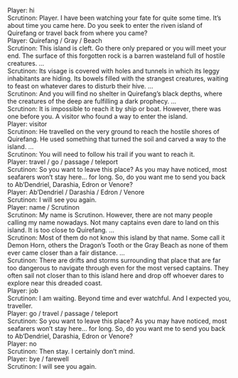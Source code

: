 Player: hi  
Scrutinon: Player. I have been watching your fate for quite some time. It’s about time you came here. Do you seek to enter the riven island of Quirefang or travel back from where you came?  
Player: Quirefang / Gray / Beach  
Scrutinon: This island is cleft. Go there only prepared or you will meet your end. The surface of this forgotten rock is a barren wasteland full of hostile creatures. …  
Scrutinon: Its visage is covered with holes and tunnels in which its leggy inhabitants are hiding. Its bowels filled with the strangest creatures, waiting to feast on whatever dares to disturb their hive. …  
Scrutinon: And you will find no shelter in Quirefang’s black depths, where the creatures of the deep are fulfilling a dark prophecy. …  
Scrutinon: It is impossible to reach it by ship or boat. However, there was one before you. A visitor who found a way to enter the island.  
Player: visitor  
Scrutinon: He travelled on the very ground to reach the hostile shores of Quirefang. He used something that turned the soil and carved a way to the island. …  
Scrutinon: You will need to follow his trail if you want to reach it.  
Player: travel / go / passage / teleport  
Scrutinon: So you want to leave this place? As you may have noticed, most seafarers won’t stay here… for long. So, do you want me to send you back to Ab’Dendriel, Darashia, Edron or Venore?  
Player: Ab’Dendriel / Darashia / Edron / Venore  
Scrutinon: I will see you again.  
Player: name / Scrutinon  
Scrutinon: My name is Scrutinon. However, there are not many people calling my name nowadays. Not many captains even dare to land on this island. It is too close to Quirefang. …  
Scrutinon: Most of them do not know this island by that name. Some call it Demon Horn, others the Dragon’s Tooth or the Gray Beach as none of them ever came closer than a fair distance. …  
Scrutinon: There are drifts and storms surrounding that place that are far too dangerous to navigate through even for the most versed captains. They often sail not closer than to this island here and drop off whoever dares to explore near this dreaded coast.  
Player: job  
Scrutinon: I am waiting. Beyond time and ever watchful. And I expected you, traveller.  
Player: go / travel / passage / teleport  
Scrutinon: So you want to leave this place? As you may have noticed, most seafarers won’t stay here… for long. So, do you want me to send you back to Ab’Dendriel, Darashia, Edron or Venore?  
Player: no  
Scrutinon: Then stay. I certainly don’t mind.  
Player: bye / farewell  
Scrutinon: I will see you again.  

